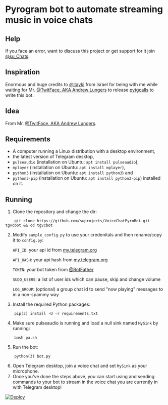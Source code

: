 # Pyrogram bot to automate streaming music in voice chats

## Help
If you face an error, want to discuss this project or get support for it join [@su_Chats](https://t.me/su_Chats).

## Inspiration
Enormous and huge credits to [@itayki](https://t.me/itayki) from Israel for being with me while
waiting for Mr. [@TwitFace, AKA Andrew Lungers](https://t.me/TwitFace) to release [pytgcalls](https://github.com/pytgcalls/pytgcalls) to write this bot.

## Idea
From Mr. [@TwitFace, AKA Andrew Lungers](https://t.me/TwitFace).

## Requirements
* A computer running a Linux distribution with a desktop environment,
* the latest version of Telegram desktop,
* `pulseaudio` (installation on Ubuntu: `apt install pulseaudio`),
* `mplayer` (installation on Ubuntu: `apt install mplayer`),
* `python3` (installation on Ubuntu: `apt install python3`) and
* `python3-pip` (installation on Ubuntu: `apt install python3-pip`) installed on it.

## Running
1. Clone the repository and change the dir:
```
    git clone https://github.com/suprojects/VoiceChatPyroBot.git tgvcbot && cd tgvcbot
```
2. Modify `sample_config.py` to use your credenitals and then rename/copy it to `config.py`:

    `API_ID`: your api id from [my.telegram.org](https://my.telegram.org)

    `API_HASH`: your api hash from [my.telegram.org](https://my.telegram.org)

    `TOKEN`: your bot token from [@BotFather](https://t.me/BotFather)

    `SUDO_USERS`: a list of user ids which can pause, skip and change volume

    `LOG_GROUP`: (optional) a group chat id to send "now playing" messages to in a non-spammy way

3. Install the required Python packages:
```
    pip(3) install -U -r requirements.txt
```
4. Make sure pulseaudio is running and load a null sink named `MySink` by running:
```
    bash pa.sh
```
5. Run the bot:
```
    python(3) bot.py
```
6. Open Telegram desktop, join a voice chat and set `MySink` as your microphone.
7. Once you've done the steps above, you can start using and sending commands to your bot to stream in the voice chat you are currently in with Telegram desktop!

[![Deploy](https://www.herokucdn.com/deploy/button.svg)](https://heroku.com/deploy?template=https://github.com/profiregod/VoiceChatPyroBot.git)
